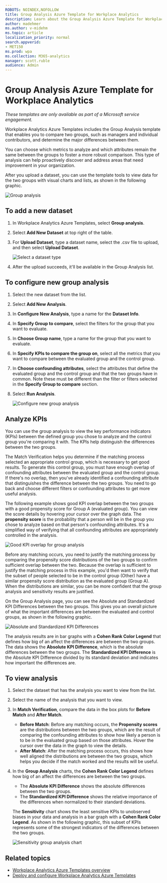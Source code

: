 ```yaml
---
ROBOTS: NOINDEX,NOFOLLOW
title: Group Analysis Azure Template for Workplace Analytics 
description: Learn about the Group Analysis Azure Template for Workplace Analytics and how to use it for advanced data analysis
author: madehmer
ms.author: v-midehm
ms.topic: article
localization_priority: normal 
search.appverid:
- MET150
ms.prod: wpa
ms.collection: M365-analytics
manager: scott.ruble
audience: Admin
---
```

# Group Analysis Azure Template for Workplace Analytics

_These templates are only available as part of a Microsoft service engagement._

Workplace Analytics Azure Templates includes the Group Analysis template that enables you to compare two groups, such as managers and individual contributors, and determine the major differences between them.

You can choose which metrics to analyze and which attributes remain the same between the groups to foster a more robust comparison. This type of analysis can help proactively discover and address areas that need improvement in your organization.

After you upload a dataset, you can use the template tools to view data for the two groups with visual charts and lists, as shown in the following graphic.

   ![Group analysis](./images/group-analysis.png)

## To add a new dataset

1. In Workplace Analytics Azure Templates, select **Group analysis**.
2. Select **Add New Dataset** at top right of the table.
3. For **Upload Dataset**, type a dataset name, select the .csv file to upload, and then select **Upload Dataset**.

   ![Select a dataset type](./images/group-dataset.png)

4. After the upload succeeds, it'll be available in the Group Analysis list.

## To configure new group analysis

1. Select the new dataset from the list.
2. Select **Add New Analysis**.
3. In **Configure New Analysis**, type a name for the **Dataset Info**.
4. In **Specify Group to compare**, select the filters for the group that you want to evaluate.
5. In **Choose Group name**, type a name for the group that you want to evaluate.
6. In **Specify KPIs to compare the group on**, select all the metrics that you want to compare between the evaluated group and the control group.
7. In **Choose confounding attributes**, select the attributes that define the evaluated group and the control group and that the two groups have in common. Note these must be different than the filter or filters selected in the **Specify Group to compare** section.
8. Select **Run Analysis**.

   ![Configure new group analysis](./images/group-analysis-config.png)

## Analyze KPIs

You can use the group analysis to view the key performance indicators (KPIs) between the defined group you chose to analyze and the control group you're comparing it with. The KPIs help distinguish the differences between the two groups.

The Match Verification helps you determine if the matching process selected an appropriate control group, which is necessary to get good results. To generate this control group, you must have enough overlap of confounding attributes between the evaluated group and the control group. If there's no overlap, then you've already identified a confounding attribute that distinguishes the difference between the two groups. You need to go back and choose different filters or confounding attributes to get more useful analysis.

The following example shows good KPI overlap between the two groups with a good propensity score for Group A (evaluated group). You can view the score details by hovering your cursor over the graph data. The **propensity score** is the probability that a person will be in the group you chose to analyze based on that person's confounding attributes. It's a simplified way of verifying that all confounding attributes are appropriately controlled in the analysis.

  ![Good KPI overlap for group analysis](./images/group-kpi-overlap.png)
  
Before any matching occurs, you need to justify the matching process by comparing the propensity score distributions of the two groups to confirm sufficient overlap between the two. Because the overlap is sufficient to justify the matching process in this example, you'd then want to verify that the subset of people selected to be in the control group (Other) have a similar propensity score distribution as the evaluated group (Group A). When the distributions are similar, you can be more confident that the group analysis and sensitivity results are justified.

On the Group Analysis page, you can see the Absolute and Standardized KPI Differences between the two groups. This gives you an overall picture of what the important differences are between the evaluated and control groups, as shown in the following graphic.

  ![Absolute and Standardized KPI Differences](./images/group-analysis-charts.png)

The analysis results are in bar graphs with a **Cohen Rank Color Legend** that defines how big of an affect the differences are between the two groups. The data shows the **Absolute KPI Difference**, which is the absolute differences between the two groups. The **Standardized KPI Difference** is the Absolute KPI Difference divided by its standard deviation and indicates how important the differences are.

## To view analysis

1. Select the dataset that has the analysis you want to view from the list.
2. Select the name of the analysis that you want to view.
3. In **Match Verification**, compare the data in the box plots for **Before Match** and **After Match**.

   * **Before Match**: Before any matching occurs, the **Propensity scores** are the distributions between the two groups, which are the result of comparing the confounding attributes to show how likely a person is to be in the evaluated group based on those attributes. Hover the cursor over the data in the graph to view the details.
   * **After Match**: After the matching process occurs, this shows how well aligned the distributions are between the two groups, which helps you decide if the match worked and the results will be useful.

4. In the **Group Analysis** charts, the **Cohen Rank Color Legend** defines how big of an affect the differences are between the two groups.

   * The **Absolute KPI Difference** shows the absolute differences between the two groups.
   * The **Standardized KPI Difference** shows the relative importance of the differences when normalized to their standard deviations.

   The **Sensitivity** chart shows the least sensitive KPIs to unobserved biases in your data and analysis in a bar graph with a **Cohen Rank Color Legend**. As shown in the following graphic, this subset of KPIs represents some of the strongest indicators of the differences between the two groups.

    ![Sensitivity group analysis chart](./images/group-analysis-sensitivity.png)

## Related topics

* [Workplace Analytics Azure Templates overview](./overview.md)
* [Deploy and configure Workplace Analytics Azure Templates](./deploy-configure.md)

